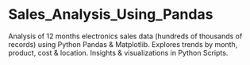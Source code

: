 # Sales_Analysis_Using_Pandas
Analysis of 12 months electronics sales data (hundreds of thousands of records) using Python Pandas &amp; Matplotlib. Explores trends by month, product, cost &amp; location. Insights &amp; visualizations in Python Scripts.
